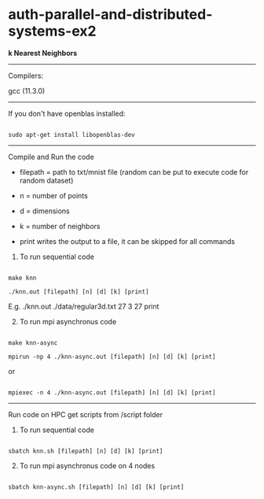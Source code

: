 # auth-parallel-and-distributed-systems-ex2

**k Nearest Neighbors**

---

Compilers:

gcc (11.3.0)

---

If you don't have openblas installed:

```

sudo apt-get install libopenblas-dev

```

---

Compile and Run the code

- filepath = path to txt/mnist file (random can be put to execute code for random dataset)

- n = number of points

- d = dimensions

- k = number of neighbors

- print writes the output to a file, it can be skipped for all commands

1. To run sequential code

```

make knn

./knn.out [filepath] [n] [d] [k] [print]

```

E.g. ./knn.out ./data/regular3d.txt 27 3 27 print

2. To run mpi asynchronus code

```

make knn-async

mpirun -np 4 ./knn-async.out [filepath] [n] [d] [k] [print]

```

or

```

mpiexec -n 4 ./knn-async.out [filepath] [n] [d] [k] [print]

```
---

Run code on HPC get scripts from /script folder

1. To run sequential code

```

sbatch knn.sh [filepath] [n] [d] [k] [print]

```

2. To run mpi asynchronus code on 4 nodes

```

sbatch knn-async.sh [filepath] [n] [d] [k] [print]

```
